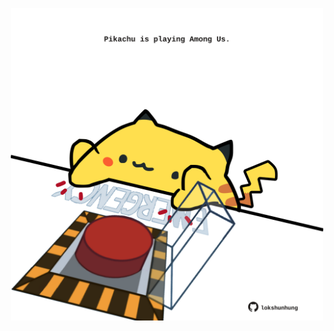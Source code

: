 <!-- built at 25/04/2022, 12:01:14 UTC -->
<p align="center">
  <img width="500" height="500" src="./ReadmeImage.svg">
</p>
